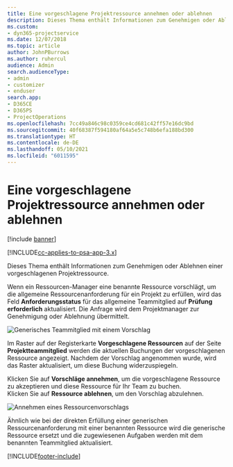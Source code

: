 ```yaml
---
title: Eine vorgeschlagene Projektressource annehmen oder ablehnen
description: Dieses Thema enthält Informationen zum Genehmigen oder Ablehnen einer vorgeschlagenen Projektressource.
ms.custom:
- dyn365-projectservice
ms.date: 12/07/2018
ms.topic: article
author: JohnPBurrows
ms.author: ruhercul
audience: Admin
search.audienceType:
- admin
- customizer
- enduser
search.app:
- D365CE
- D365PS
- ProjectOperations
ms.openlocfilehash: 7cc49a846c98c0359ce4cd681c42ff57e16dc9bd
ms.sourcegitcommit: 40f68387f594180af64a5e5c748b6efa188bd300
ms.translationtype: HT
ms.contentlocale: de-DE
ms.lasthandoff: 05/10/2021
ms.locfileid: "6011595"
---
```

# <a name="accept-or-reject-a-proposed-project-resource"></a>Eine vorgeschlagene Projektressource annehmen oder ablehnen

[!include [banner](../includes/psa-now-project-operations.md)]

[!INCLUDE[cc-applies-to-psa-app-3.x](../includes/cc-applies-to-psa-app-3x.md)]

Dieses Thema enthält Informationen zum Genehmigen oder Ablehnen einer vorgeschlagenen Projektressource.

Wenn ein Ressourcen-Manager eine benannte Ressource vorschlägt, um die allgemeine Ressourcenanforderung für ein Projekt zu erfüllen, wird das Feld **Anforderungsstatus** für das allgemeine Teammitglied auf **Prüfung erforderlich** aktualisiert. Die Anfrage wird dem Projektmanager zur Genehmigung oder Ablehnung übermittelt.

![Generisches Teammitglied mit einem Vorschlag](media/RM-how-to-19.png)

Im Raster auf der Registerkarte **Vorgeschlagene Ressourcen** auf der Seite **Projektteammitglied** werden die aktuellen Buchungen der vorgeschlagenen Ressource angezeigt. Nachdem der Vorschlag angenommen wurde, wird das Raster aktualisiert, um diese Buchung widerzuspiegeln. 

Klicken Sie auf **Vorschläge annehmen**, um die vorgeschlagene Ressource zu akzeptieren und diese Ressource für Ihr Team zu buchen.  
Klicken Sie auf **Ressource ablehnen**, um den Vorschlag abzulehnen.

![Annehmen eines Ressourcenvorschlags](media/RM-how-to-20.png) 

Ähnlich wie bei der direkten Erfüllung einer generischen Ressourcenanforderung mit einer benannten Ressource wird die generische Ressource ersetzt und die zugewiesenen Aufgaben werden mit dem benannten Teammitglied aktualisiert.


[!INCLUDE[footer-include](../includes/footer-banner.md)]